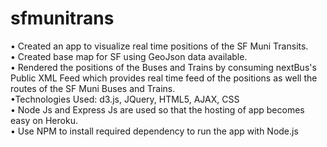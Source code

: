 # sfmunitrans

• Created an app to visualize real time positions of the SF Muni Transits. <br/>
• Created base map for SF using GeoJson data available.<br/>
• Rendered the positions of the Buses and Trains by consuming nextBus's Public XML Feed which provides real time feed of the positions as well the routes of the SF Muni Buses and Trains.<br/>
•Technologies Used: d3.js, JQuery, HTML5, AJAX, CSS<br/>
• Node Js and Express Js are used so that the hosting of app becomes easy on Heroku.<br/>
• Use NPM to install required dependency to run the app with Node.js

